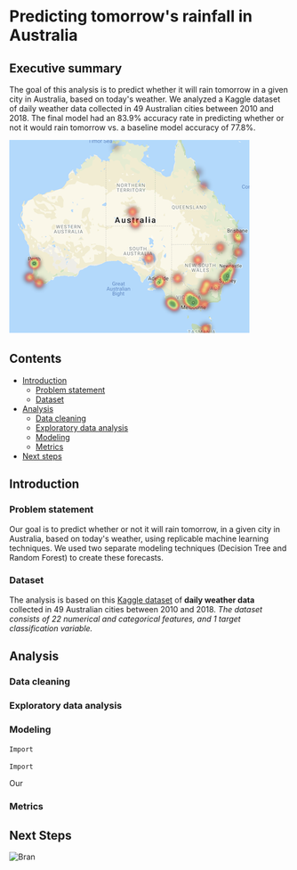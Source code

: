 # Predicting tomorrow's rainfall in Australia

## Executive summary

The goal of this analysis is to predict whether it will rain tomorrow in a given city in Australia, based on today's weather. We analyzed a Kaggle dataset of daily weather data collected in 49 Australian cities between 2010 and 2018. The final model had an 83.9% accuracy rate in predicting whether or not it would rain tomorrow vs. a baseline model accuracy of 77.8%.

![Rainfall in Australia Map](rainfall_map.png)

## Contents

- [Introduction](#Introduction)
    - [Problem statement](#Problem-statement)
    - [Dataset](#Dataset)
- [Analysis](#Analysis)
    - [Data cleaning](#Data-cleaning)
    - [Exploratory data analysis](#Exploratory-data-analysis)
    - [Modeling](#Modeling)
    - [Metrics](#Metrics)
- [Next steps](#Next-steps)


## Introduction

### Problem statement

Our goal is to predict whether or not it will rain tomorrow, in a given city in Australia, based on today's weather, using replicable machine learning techniques. We used two separate modeling techniques (Decision Tree and Random Forest) to create these forecasts.

### Dataset

The analysis is based on this [Kaggle dataset](https://www.kaggle.com/jsphyg/weather-dataset-rattle-package) of **daily weather data** collected in 49 Australian cities between 2010 and 2018. *The dataset consists of 22 numerical and categorical features, and 1 target classification variable.*

## Analysis

### Data cleaning

### Exploratory data analysis

### Modeling

```Import```

`Import`

Our 

### Metrics


## Next Steps

![Bran](https://i.imgur.com/3fkDIms.jpg)
